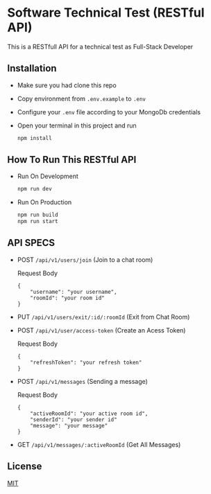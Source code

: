 # Software Technical Test (RESTful API)

This is a RESTfull API for a technical test as Full-Stack Developer

## Installation 

- Make sure you had clone this repo
- Copy environment from `.env.example` to `.env`
- Configure your `.env` file according to your MongoDb credentials
- Open your terminal in this project and run 

	```bash
	npm install
	```

## How To Run This RESTful API

- Run On Development

	```bash
	npm run dev
	```

- Run On Production

	```bash
	npm run build
	npm run start
	```

## API SPECS

- POST `/api/v1/users/join` (Join to a chat room)

	Request Body

	```
	{
		"username": "your username",
		"roomId": "your room id"
	}
	```

- PUT `/api/v1/users/exit/:id/:roomId` (Exit from Chat Room)

- POST `/api/v1/user/access-token` (Create an Acess Token)

	Request Body

	```
	{
		"refreshToken": "your refresh token"
	}
	```

- POST `/api/v1/messages` (Sending a message)

	Request Body

	```
	{
		"activeRoomId": "your active room id",
		"senderId": "your sender id"
		"message": "your message"
	}
	```

- GET `/api/v1/messages/:activeRoomId` (Get All Messages)

## License
[MIT](https://choosealicense.com/licenses/mit/)